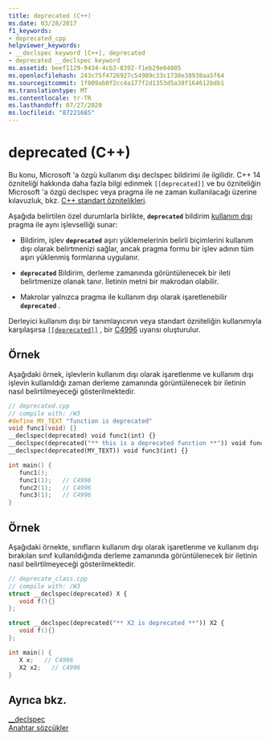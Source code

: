 ```yaml
---
title: deprecated (C++)
ms.date: 03/28/2017
f1_keywords:
- deprecated_cpp
helpviewer_keywords:
- __declspec keyword [C++], deprecated
- deprecated __declspec keyword
ms.assetid: beef1129-9434-4cb3-8392-f1eb29e04805
ms.openlocfilehash: 243c75f4726927c54989c33c1738e38938aa5f64
ms.sourcegitcommit: 1f009ab0f2cc4a177f2d1353d5a38f164612bdb1
ms.translationtype: MT
ms.contentlocale: tr-TR
ms.lasthandoff: 07/27/2020
ms.locfileid: "87221685"
---
```

# <a name="deprecated-c"></a>deprecated (C++)

Bu konu, Microsoft 'a özgü kullanım dışı declspec bildirimi ile ilgilidir. C++ 14 özniteliği hakkında daha fazla bilgi edinmek `[[deprecated]]` ve bu özniteliğin Microsoft 'a özgü declspec veya pragma ile ne zaman kullanılacağı üzerine kılavuzluk, bkz. [C++ standart öznitelikleri](attributes.md).

Aşağıda belirtilen özel durumlarla birlikte, **`deprecated`** bildirim [kullanım dışı](../preprocessor/deprecated-c-cpp.md) pragma ile aynı işlevselliği sunar:

- Bildirim, işlev **`deprecated`** aşırı yüklemelerinin belirli biçimlerini kullanım dışı olarak belirtmenizi sağlar, ancak pragma formu bir işlev adının tüm aşırı yüklenmiş formlarına uygulanır.

- **`deprecated`** Bildirim, derleme zamanında görüntülenecek bir ileti belirtmenize olanak tanır. İletinin metni bir makrodan olabilir.

- Makrolar yalnızca pragma ile kullanım dışı olarak işaretlenebilir **`deprecated`** .

Derleyici kullanım dışı bir tanımlayıcının veya standart özniteliğin kullanımıyla karşılaşırsa [`[[deprecated]]`](attributes.md) , bir [C4996](../error-messages/compiler-warnings/compiler-warning-level-3-c4996.md) uyarısı oluşturulur.

## <a name="example"></a>Örnek

Aşağıdaki örnek, işlevlerin kullanım dışı olarak işaretlenme ve kullanım dışı işlevin kullanıldığı zaman derleme zamanında görüntülenecek bir iletinin nasıl belirtilmeyeceği gösterilmektedir.

```cpp
// deprecated.cpp
// compile with: /W3
#define MY_TEXT "function is deprecated"
void func1(void) {}
__declspec(deprecated) void func1(int) {}
__declspec(deprecated("** this is a deprecated function **")) void func2(int) {}
__declspec(deprecated(MY_TEXT)) void func3(int) {}

int main() {
   func1();
   func1(1);   // C4996
   func2(1);   // C4996
   func3(1);   // C4996
}
```

## <a name="example"></a>Örnek

Aşağıdaki örnekte, sınıfların kullanım dışı olarak işaretlenme ve kullanım dışı bırakılan sınıf kullanıldığında derleme zamanında görüntülenecek bir iletinin nasıl belirtilmeyeceği gösterilmektedir.

```cpp
// deprecate_class.cpp
// compile with: /W3
struct __declspec(deprecated) X {
   void f(){}
};

struct __declspec(deprecated("** X2 is deprecated **")) X2 {
   void f(){}
};

int main() {
   X x;   // C4996
   X2 x2;   // C4996
}
```

## <a name="see-also"></a>Ayrıca bkz.

[__declspec](../cpp/declspec.md)<br/>
[Anahtar sözcükler](../cpp/keywords-cpp.md)
